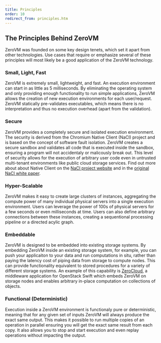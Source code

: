 ```yaml
---
title: Principles
order: 10
redirect_from: principles.htm
---
```


## The Principles Behind ZeroVM

ZeroVM was founded on some key design tenets, which set it apart from
other technologies. Use cases that require or emphasize several of
these principles will most likely be a good application of the ZeroVM
technology.

### Small, Light, Fast

ZeroVM is extremely small, lightweight, and fast. An execution
environment can start in as little as 5 milliseconds. By eliminating
the operating system and only providing enough functionality to run
simple applications, ZeroVM allows the creation of new execution
environments for each user/request. ZeroVM statically pre-validates
executables, which means there is no interpretation and thus no execution
overhead (apart from the validation).

### Secure

ZeroVM provides a completely secure and isolated execution
environment. The security is derived from the Chromium Native Client
(NaCl) project and is based on the concept of software fault
isolation. ZeroVM creates a secure sandbox and validates all code that
is executed inside the sandbox, ensuring a program will not
accidentaly or malicously break out. This level of security allows for
the execution of arbitrary user code even in untrusted multi-tenant
environments like public cloud storage services. Find out more about
about Native Client on the
[NaCl project website](https://code.google.com/p/nativeclient/) and in
the
[original NaCl white paper](http://static.googleusercontent.com/external_content/untrusted_dlcp/research.google.com/en/us/pubs/archive/34913.pdf).

### Hyper-Scalable

ZeroVM makes it easy to create large clusters of instances,
aggregating the compute power of many individual physical servers into
a single execution environment. Users can leverage the power of 100s
of physical servers for a few seconds or even milliseconds at time.
Users can also define arbitrary connections between these instances,
creating a sequentional processing pipeline or a directed acylic
graph.

### Embeddable

ZeroVM is designed to be embedded into existing storage systems. By
embedding ZeroVM inside an existing storage system, for example, you
can push your applicaiton to your data and run computations in situ,
rather than paying the latency cost of piping data from storage to
compute nodes. This can provide functionality equivalent to stored
procedures for a variety of different storage systems. An example of
this capability is [ZeroCloud](https://github.com/zerovm/zerocloud), a
middleware application for OpenStack Swift which embeds ZeroVM on
storage nodes and enables arbitrary in-place computation on
collections of objects.

### Functional (Deterministic)

Execution inside a ZeroVM environment is functionaly pure or
deterministic, meaning that for any given set of inputs ZeroVM will
always produce the exact same output. This makes it possible to run
multiple copies of an operation in parallel ensuring you will get the
exact same result from each copy. It also allows you to stop and start
execution and even replay operations without impacting the output.
